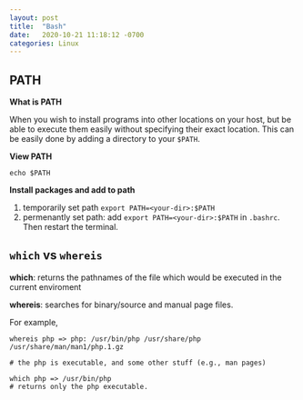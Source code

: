 ```yaml
---
layout: post
title:  "Bash"
date:   2020-10-21 11:18:12 -0700
categories: Linux
---
```


## PATH

__What is PATH__

When you wish to install programs into other locations on your host, but be able to execute them easily without specifying their exact location. This can be easily done by adding a directory to your `$PATH`. 

__View PATH__

`echo $PATH`

__Install packages and add to path__

1. temporarily set path `export PATH=<your-dir>:$PATH`
2. permenantly set path: add `export PATH=<your-dir>:$PATH` in `.bashrc`. Then restart the terminal. 

## `which` vs `whereis`

__which__: returns the pathnames of the file which would be executed in the current enviroment 

__whereis__: searches for binary/source and manual page files. 

For example, 
```
whereis php => php: /usr/bin/php /usr/share/php /usr/share/man/man1/php.1.gz

# the php is executable, and some other stuff (e.g., man pages)

which php => /usr/bin/php
# returns only the php executable. 
```
